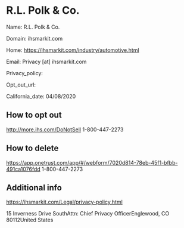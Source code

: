 
# R.L. Polk & Co.

Name: R.L. Polk & Co.

Domain: ihsmarkit.com

Home: https://ihsmarkit.com/industry/automotive.html

Email: Privacy [at] ihsmarkit.com

Privacy_policy: 

Opt_out_url: 

California_date: 04/08/2020



## How to opt out

http://more.ihs.com/DoNotSell
1-800-447-2273

## How to delete

https://app.onetrust.com/app/#/webform/7020d814-78eb-45f1-bfbb-491ca1076fdd
1-800-447-2273

## Additional info

https://ihsmarkit.com/Legal/privacy-policy.html

15 Inverness Drive SouthAttn: Chief Privacy OfficerEnglewood, CO 80112United States

